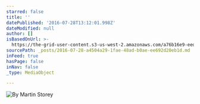 ```yaml
---
starred: false
title: ''
datePublished: '2016-07-28T13:12:01.998Z'
dateModified: null
author: []
isBasedOnUrl: >-
  https://the-grid-user-content.s3-us-west-2.amazonaws.com/a76b16e9-eedf-4b24-9396-13d33fdbc4a3.jpg
sourcePath: _posts/2016-07-28-a4504a29-1fae-48ad-b0ae-ee692d20eb1d.md
inFeed: true
hasPage: false
inNav: false
_type: MediaObject

---
```

![By Martin Storey](https://the-grid-user-content.s3-us-west-2.amazonaws.com/a76b16e9-eedf-4b24-9396-13d33fdbc4a3.jpg)